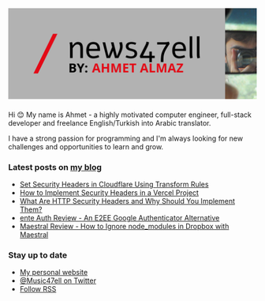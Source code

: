 ## [![Music47ell header](https://github.com/Music47ell/Music47ell/blob/main/assets/github-header.png)](https://www.news47ell.com)

Hi 😊 My name is Ahmet - a highly motivated computer engineer, full-stack developer and freelance English/Turkish into Arabic translator.

I have a strong passion for programming and I'm always looking for new challenges and opportunities to learn and grow.

### Latest posts on [my blog](https://www.news47ell.com)

<!-- BLOG-POST-LIST:START -->
- [Set Security Headers in Cloudflare Using Transform Rules](https://www.news47ell.com/blog/security-headers-cloudflare-transform-rules)
- [How to Implement Security Headers in a Vercel Project](https://www.news47ell.com/blog/security-headers-vercel)
- [What Are HTTP Security Headers and Why Should You Implement Them?](https://www.news47ell.com/blog/security-headers)
- [ente Auth Review - An E2EE Google Authenticator Alternative](https://www.news47ell.com/blog/ente-authenticator-review-e2ee-google-authenticator-alternative)
- [Maestral Review - How to Ignore node_modules in Dropbox with Maestral](https://www.news47ell.com/blog/maestral-review-exclude-node-modules-dropbox-mignore-gitignore)
<!-- BLOG-POST-LIST:END -->

### Stay up to date

- [My personal website](https://news47ell.com/)
- [@Music47ell on Twitter](https://twitter.com/Music47ell)
- [Follow RSS](https://www.news47ell.com/feed.xml)